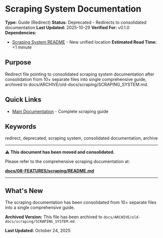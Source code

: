 # Scraping System Documentation

**Type:** Guide (Redirect)
**Status:** Deprecated - Redirects to consolidated documentation
**Last Updated:** 2025-10-29
**Verified For:** v0.1.0
**Dependencies:**
- [Scraping System README](../08-FEATURES/scraping/README.md) - New unified location
**Estimated Read Time:** <1 minute

## Purpose
Redirect file pointing to consolidated scraping system documentation after consolidation from 10+ separate files into single comprehensive guide, archived to docs/ARCHIVE/old-docs/scraping/SCRAPING_SYSTEM.md.

## Quick Links
- [Main Documentation](../08-FEATURES/scraping/README.md) - Complete scraping guide

## Keywords
redirect, deprecated, scraping system, consolidated documentation, archive

---

**⚠️ This document has been moved and consolidated.**

Please refer to the comprehensive scraping documentation at:

**[docs/08-FEATURES/scraping/README.md](08-FEATURES/scraping/README.md)**

---

## What's New

The scraping documentation has been consolidated from 10+ separate files into a single comprehensive guide.

**Archived Version:** This file has been archived to `docs/ARCHIVE/old-docs/scraping/SCRAPING_SYSTEM.md`

**Last Updated:** October 24, 2025
